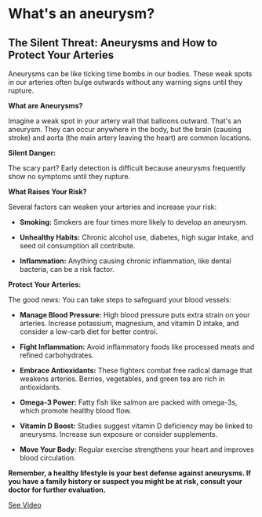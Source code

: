 # What's an aneurysm?

## The Silent Threat: Aneurysms and How to Protect Your Arteries

Aneurysms can be like ticking time bombs in our bodies. These weak spots in our arteries often bulge outwards without any warning signs until they rupture.

**What are Aneurysms?**

Imagine a weak spot in your artery wall that balloons outward. That's an aneurysm. They can occur anywhere in the body, but the brain (causing stroke) and aorta (the main artery leaving the heart) are common locations.

**Silent Danger:**

The scary part? Early detection is difficult because aneurysms frequently show no symptoms until they rupture.

**What Raises Your Risk?**

Several factors can weaken your arteries and increase your risk:

- **Smoking:** Smokers are four times more likely to develop an aneurysm.

- **Unhealthy Habits:** Chronic alcohol use, diabetes, high sugar intake, and seed oil consumption all contribute.

- **Inflammation:** Anything causing chronic inflammation, like dental bacteria, can be a risk factor.

**Protect Your Arteries:**

The good news: You can take steps to safeguard your blood vessels:

- **Manage Blood Pressure:** High blood pressure puts extra strain on your arteries. Increase potassium, magnesium, and vitamin D intake, and consider a low-carb diet for better control.

- **Fight Inflammation:** Avoid inflammatory foods like processed meats and refined carbohydrates.

- **Embrace Antioxidants:** These fighters combat free radical damage that weakens arteries. Berries, vegetables, and green tea are rich in antioxidants.

- **Omega-3 Power:** Fatty fish like salmon are packed with omega-3s, which promote healthy blood flow.

- **Vitamin D Boost:** Studies suggest vitamin D deficiency may be linked to aneurysms. Increase sun exposure or consider supplements.

- **Move Your Body:** Regular exercise strengthens your heart and improves blood circulation.

**Remember, a healthy lifestyle is your best defense against aneurysms. If you have a family history or suspect you might be at risk, consult your doctor for further evaluation.**

 [See Video](https://www.youtube.com/embed/rsl0Gsqgf94)